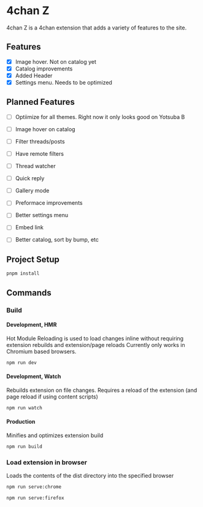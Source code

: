 # 4chan Z

4chan Z is a 4chan extension that adds a variety of features to the site.


## Features

- [x] Image hover. Not on catalog yet
- [x] Catalog improvements
- [x] Added Header
- [x] Settings menu. Needs to be optimized

## Planned Features

- [ ] Optiimize for all themes. Right now it only looks good on Yotsuba B
- [ ] Image hover on catalog
- [ ] Filter threads/posts
- [ ] Have remote filters
- [ ] Thread watcher
- [ ] Quick reply
- [ ] Gallery mode
- [ ] Preformace improvements
- [ ] Better settings menu
- [ ] Embed link
- [ ] Better catalog, sort by bump, etc


## Project Setup

```sh
pnpm install
```

## Commands
### Build
#### Development, HMR

Hot Module Reloading is used to load changes inline without requiring extension rebuilds and extension/page reloads
Currently only works in Chromium based browsers.
```sh
npm run dev
```

#### Development, Watch

Rebuilds extension on file changes. Requires a reload of the extension (and page reload if using content scripts)
```sh
npm run watch
```

#### Production

Minifies and optimizes extension build
```sh
npm run build
```

### Load extension in browser

Loads the contents of the dist directory into the specified browser
```sh
npm run serve:chrome
```

```sh
npm run serve:firefox
```
